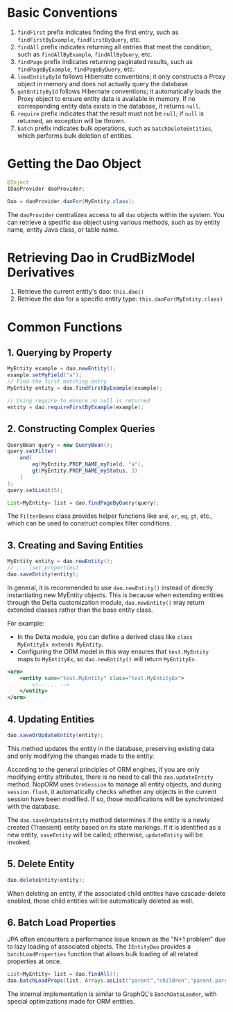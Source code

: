 # Basic Conventions

1. `findFirst` prefix indicates finding the first entry, such as `findFirstByExample`, `findFirstByQuery`, etc.
2. `findAll` prefix indicates returning all entries that meet the condition, such as `findAllByExample`, `findAllByQuery`, etc.
3. `findPage` prefix indicates returning paginated results, such as `findPageByExample`, `findPageByQuery`, etc.
4. `loadEntityById` follows Hibernate conventions; it only constructs a Proxy object in memory and does not actually query the database.
5. `getEntityById` follows Hibernate conventions; it automatically loads the Proxy object to ensure entity data is available in memory. If no corresponding entity data exists in the database, it returns `null`.
6. `require` prefix indicates that the result must not be `null`; if `null` is returned, an exception will be thrown.
7. `batch` prefix indicates bulk operations, such as `batchDeleteEntities`, which performs bulk deletion of entities.

# Getting the Dao Object

```java
@Inject
IDaoProvider daoProvider;

Dao = daoProvider.daoFor(MyEntity.class);
```

The `daoProvider` centralizes access to all `dao` objects within the system. You can retrieve a specific `dao` object using various methods, such as by entity name, entity Java class, or table name.

# Retrieving Dao in CrudBizModel Derivatives

1. Retrieve the current entity's dao: `this.dao()`
2. Retrieve the dao for a specific entity type: `this.daoFor(MyEntity.class)`

# Common Functions

## 1. Querying by Property

```java
MyEntity example = dao.newEntity();
example.setMyField("a");
// Find the first matching entry
MyEntity entity = dao.findFirstByExample(example);

// Using require to ensure no null is returned
entity = dao.requireFirstByExample(example);
```

## 2. Constructing Complex Queries

```java
QueryBean query = new QueryBean();
query.setFilter(
    and(
        eq(MyEntity.PROP_NAME_myField, "a"),
        gt(MyEntity.PROP_NAME_myStatus, 3)
    )
);
query.setLimit(5);

List<MyEntity> list = dao.findPageByQuery(query);
```

The `FilterBeans` class provides helper functions like `and`, `or`, `eq`, `gt`, etc., which can be used to construct complex filter conditions.

## 3. Creating and Saving Entities

```java
MyEntity entity = dao.newEntity();
// ... (set properties)
dao.saveEntity(entity);
```

In general, it is recommended to use `dao.newEntity()` instead of directly instantiating new MyEntity objects. This is because when extending entities through the Delta customization module, `dao.newEntity()` may return extended classes rather than the base entity class.

For example:
- In the Delta module, you can define a derived class like `class MyEntityEx extends MyEntity`.
- Configuring the ORM model in this way ensures that `test.MyEntity` maps to `MyEntityEx`, so `dao.newEntity()` will return `MyEntityEx`.

```xml
<orm>
    <entity name="test.MyEntity" class="test.MyEntityEx">
        <!-- ... -->
    </entity>
</orm>
```

## 4. Updating Entities

```java
dao.saveOrUpdateEntity(entity);
```

This method updates the entity in the database, preserving existing data and only modifying the changes made to the entity.

According to the general principles of ORM engines, if you are only modifying entity attributes, there is no need to call the `dao.updateEntity` method. NopORM uses `OrmSession` to manage all entity objects, and during `session.flush`, it automatically checks whether any objects in the current session have been modified. If so, those modifications will be synchronized with the database.

The `dao.saveOrUpdateEntity` method determines if the entity is a newly created (Transient) entity based on its state markings. If it is identified as a new entity, `saveEntity` will be called; otherwise, `updateEntity` will be invoked.


## 5. Delete Entity
```java
dao.deleteEntity(entity);
```

When deleting an entity, if the associated child entities have cascade-delete enabled, those child entities will be automatically deleted as well.


## 6. Batch Load Properties
JPA often encounters a performance issue known as the "N+1 problem" due to lazy loading of associated objects. The `IEntityDao` provides a `batchLoadProperties` function that allows bulk loading of all related properties at once.
```java
List<MyEntity> list = dao.findAll();
dao.batchLoadProps(list, Arrays.asList("parent","children","parent.parent"));
```

The internal implementation is similar to GraphQL's `BatchDataLoader`, with special optimizations made for ORM entities.

